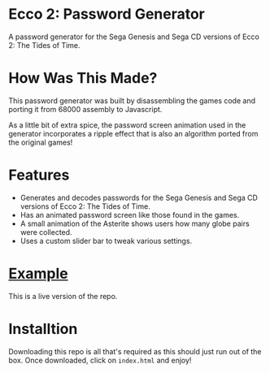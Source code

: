 # Ecco 2: Password Generator 
A password generator for the Sega Genesis and Sega CD versions of Ecco 2: The Tides of Time.

# How Was This Made?

This password generator was built by disassembling the games code and porting it from 68000 assembly to Javascript.

As a little bit of extra spice, the password screen animation used in the generator incorporates a ripple effect that is also an algorithm
ported from the original games!

# Features

- Generates and decodes passwords for the Sega Genesis and Sega CD versions of Ecco 2: The Tides of Time.
- Has an animated password screen like those found in the games.
- A small animation of the Asterite shows users how many globe pairs were collected.
- Uses a custom slider bar to tweak various settings.

# [Example](https://eccothedolphin.online/ecco2-password-generator/)
This is a live version of the repo.

# Installtion

Downloading this repo is all that's required as this should just run out of the box. Once downloaded, click on `index.html` and enjoy!
